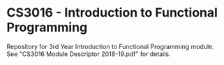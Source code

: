# CS3016 - Introduction to Functional Programming

Repository for 3rd Year Introduction to Functional Programming module.  
See "CS3016 Module Descriptor 2018-19.pdf" for details.
